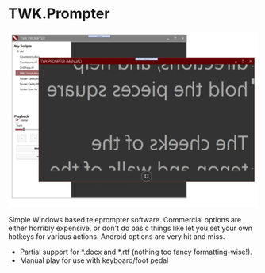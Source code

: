 # TWK.Prompter
![Alt text](/screenshot.jpg?raw=true "Screenshot")

Simple Windows based teleprompter software. Commercial options are either horribly expensive, or don't do basic things like let you set your own hotkeys for various actions.
Android options are very hit and miss.

* Partial support for *.docx and *.rtf (nothing too fancy formatting-wise!).
* Manual play for use with keyboard/foot pedal